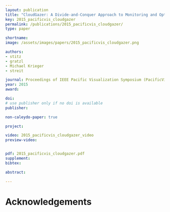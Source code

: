 ```yaml
---
layout: publication
title: "CloudGazer: A Divide-and-Conquer Approach to Monitoring and Optimizing Cloud-Based Networks"
key: 2015_pacificvis_cloudgazer
permalink: /publications/2015_pacificvis_cloudgazer/
type: paper

shortname:
image: /assets/images/papers/2015_pacificvis_cloudgazer.png

authors:
- stitz
- gratzl
- Michael Krieger
- streit

journal: Proceedings of IEEE Pacific Visualization Symposium (PacificVis '15), pp. 175-182
year: 2015
award:

doi: 
# use publisher only if no doi is available
publisher:

non-caleydo-paper: true

project: 

video: 2015_pacificvis_cloudgazer_video
preview-video:


pdf: 2015_pacificvis_cloudgazer.pdf
supplement:
bibtex:

abstract: 

---
```


# Acknowledgements
